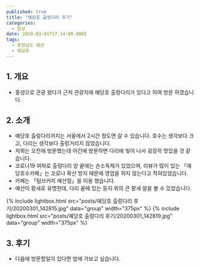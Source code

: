 ```yaml
---
published: true
title: "예당호 출렁다리 후기"
categories:
  - 일상
date: 2020-03-01T17:14:00.000Z
tags:
  - 충청남도 예산
  - 예당호
---
```


## 1. 개요
 * 홍성으로 관광 왔다가 근처 관광지에 예당호 출렁다리가 있다고 하여 방문 하였습니다.
 
## 2. 소개
 * 예당호 출렁다리까지는 서울에서 2시간 정도면 갈 수 있습니다. 호수는 생각보다 크고, 다리는 생각보다 출렁거리지 않았습니다.
 * 저희는 오전에 방문했는데 야간에 방문하면 다리에 빛이 나서 굉장히 멋있을 것 같습니다.
 * 코로나19 여파로 출렁다리 양 끝에는 손소독제가 있었으며, 리뷰가 많이 있는 「예당호수카페」는 코로나 확산 방지 때문에 영업을 하지 않는다고 적혀있었습니다.
 * 카페는 「텀브커피 예산점」을 이용 했습니다.
 * 예산이 황새로 유명한데, 다리 끝에 있는 둥지 위의 큰 황새 알을 볼 수 있었습니다. 
 
 {% include lightbox.html src="posts/예당호 출렁다리 후기/20200301_142815.jpg" data="group" width="375px" %}
 {% include lightbox.html src="posts/예당호 출렁다리 후기/20200301_142819.jpg" data="group" width="375px" %}
 
## 3. 후기
 * 다음에 방문할일이 있다면 밤에 가보고 싶습니다.